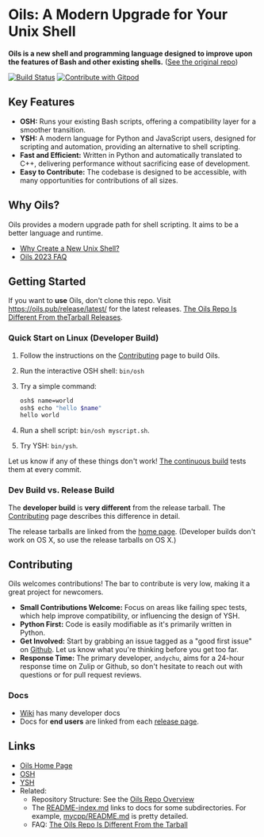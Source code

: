# Oils: A Modern Upgrade for Your Unix Shell 

**Oils is a new shell and programming language designed to improve upon the features of Bash and other existing shells.**  ([See the original repo](https://github.com/oils-for-unix/oils))

[![Build Status](https://github.com/oils-for-unix/oils/actions/workflows/all-builds.yml/badge.svg?branch=master)](https://github.com/oils-for-unix/oils/actions/workflows/all-builds.yml)
<a href="https://gitpod.io/from-referrer/">
  <img src="https://img.shields.io/badge/Contribute%20with-Gitpod-908a85?logo=gitpod" alt="Contribute with Gitpod" />
</a>

## Key Features

*   **OSH:** Runs your existing Bash scripts, offering a compatibility layer for a smoother transition.
*   **YSH:** A modern language for Python and JavaScript users, designed for scripting and automation, providing an alternative to shell scripting.
*   **Fast and Efficient:** Written in Python and automatically translated to C++, delivering performance without sacrificing ease of development.
*   **Easy to Contribute:** The codebase is designed to be accessible, with many opportunities for contributions of all sizes.

## Why Oils?

Oils provides a modern upgrade path for shell scripting.  It aims to be a better language and runtime.

*   [Why Create a New Unix Shell?](https://www.oilshell.org/blog/2021/01/why-a-new-shell.html)
*   [Oils 2023 FAQ](https://www.oilshell.org/blog/2023/03/faq.html)

## Getting Started

If you want to **use** Oils, don't clone this repo. Visit <https://oils.pub/release/latest/> for the latest releases.
[The Oils Repo Is Different From theTarball Releases](https://github.com/oils-for-unix/oils/wiki/The-Oils-Repo-Is-Different-From-the-Tarball-Releases).

### Quick Start on Linux (Developer Build)

1.  Follow the instructions on the [Contributing](https://github.com/oils-for-unix/oils/wiki/Contributing) page to build Oils.
2.  Run the interactive OSH shell: `bin/osh`
3.  Try a simple command:

    ```bash
    osh$ name=world
    osh$ echo "hello $name"
    hello world
    ```
4.  Run a shell script: `bin/osh myscript.sh`.
5.  Try YSH: `bin/ysh`.

Let us know if any of these things don't work! [The continuous
build](https://op.oilshell.org/) tests them at every commit.

### Dev Build vs. Release Build

The **developer build** is **very different** from the release tarball.  The [Contributing](https://github.com/oils-for-unix/oils/wiki/Contributing) page describes this difference in detail.

The release tarballs are linked from the [home page](https://oils.pub/).  (Developer builds don't work on OS X, so use the release tarballs on OS X.)

## Contributing

Oils welcomes contributions! The bar to contribute is very low, making it a great project for newcomers.

*   **Small Contributions Welcome:** Focus on areas like failing spec tests, which help improve compatibility, or influencing the design of YSH.
*   **Python First:** Code is easily modifiable as it's primarily written in Python.
*   **Get Involved:** Start by grabbing an issue tagged as a "good first issue" on [Github](https://github.com/oils-for-unix/oils/issues?q=is%3Aissue+is%3Aopen+label%3A%22good+first+issue%22).  Let us know what you're thinking before you get too far.
*   **Response Time:**  The primary developer, `andychu`, aims for a 24-hour response time on Zulip or Github, so don't hesitate to reach out with questions or for pull request reviews.

### Docs

*   [Wiki](https://github.com/oils-for-unix/oils/wiki) has many developer docs
*   Docs for **end users** are linked from each [release
    page](https://oils.pub/releases.html).

## Links

*   [Oils Home Page](https://oils.pub/)
*   [OSH](https://oils.pub/cross-ref.html#OSH)
*   [YSH](https://oils.pub/cross-ref.html#YSH)
*   Related:
    *   Repository Structure: See the [Oils Repo Overview](doc/repo-overview.md)
    *   The [README-index.md](README-index.md) links to docs for some
        subdirectories.  For example, [mycpp/README.md](mycpp/README.md) is pretty
        detailed.
    *   FAQ: [The Oils Repo Is Different From the Tarball][repo-tarball-faq]

[repo-tarball-faq]: https://github.com/oils-for-unix/oils/wiki/The-Oils-Repo-Is-Different-From-the-Tarball-Releases